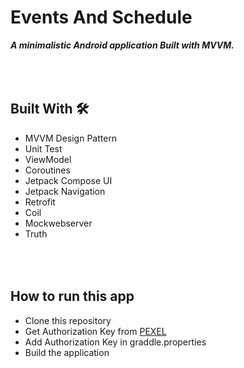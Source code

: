 # Events And Schedule
***A minimalistic Android application Built with MVVM.***

## <br/><br/>Built With 🛠
- MVVM Design Pattern
- Unit Test
- ViewModel
- Coroutines
- Jetpack Compose UI
- Jetpack Navigation
- Retrofit
- Coil
- Mockwebserver
- Truth




## <br/><br/> How to run this app

- Clone this repository
- Get Authorization Key from [PEXEL](https://www.pexels.com/)
- Add Authorization Key in graddle.properties
- Build the application


